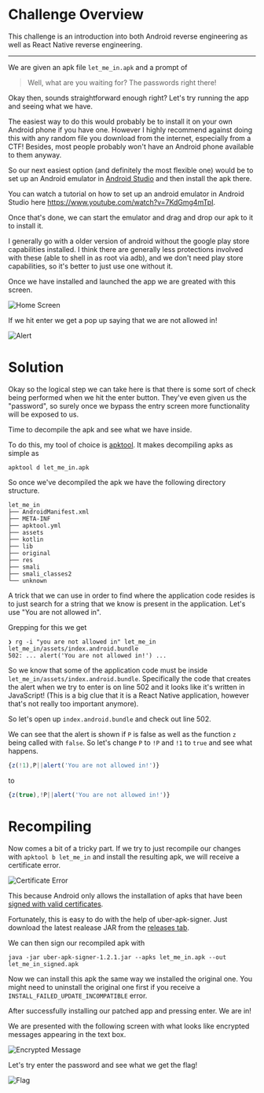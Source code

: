# Challenge Overview


This challenge is an introduction into both Android reverse engineering as well as React Native reverse engineering.

---

We are given an apk file `let_me_in.apk` and a prompt of 
> Well, what are you waiting for? The passwords right there!

Okay then, sounds straightforward enough right?
Let's try running the app and seeing what we have.

The easiest way to do this would probably be to install it on your own Android phone if you have one. However I highly recommend against doing this with any random file you download from the internet, especially from a CTF! Besides, most people probably won't have an Android phone available to them anyway.

So our next easiest option (and definitely the most flexible one) would be to set up an Android emulator in [Android Studio](https://developer.android.com/studio/) and then install the apk there.

You can watch a tutorial on how to set up an android emulator in Android Studio here https://www.youtube.com/watch?v=7KdGmg4mTpI.

Once that's done, we can start the emulator and drag and drop our apk to it to install it.

I generally go with a older version of android without the google play store capabilities installed. I think there are generally less protections involved with these (able to shell in as root via adb), and we don't need play store capabilities, so it's better to just use one without it.

Once we have installed and launched the app we are greated with this screen.

![Home Screen](./images/home_screen.png)

If we hit enter we get a pop up saying that we are not allowed in!

![Alert](./images/alert.png)

# Solution

Okay so the logical step we can take here is that there is some sort of check being performed when we hit the enter button. They've even given us the "password", so surely once we bypass the entry screen more functionality will be exposed to us.

Time to decompile the apk and see what we have inside.

To do this, my tool of choice is [apktool](https://ibotpeaches.github.io/Apktool/).
It makes decompiling apks as simple as 
```
apktool d let_me_in.apk
```

So once we've decompiled the apk we have the following directory structure.
```
let_me_in
├── AndroidManifest.xml
├── META-INF
├── apktool.yml
├── assets
├── kotlin
├── lib
├── original
├── res
├── smali
├── smali_classes2
└── unknown
```

A trick that we can use in order to find where the application code resides is to just search for a string that we know is present in the application. Let's use "You are not allowed in".

Grepping for this we get
```
❯ rg -i "you are not allowed in" let_me_in
let_me_in/assets/index.android.bundle
502: ... alert('You are not allowed in!') ...
```

So we know that some of the application code must be inside `let_me_in/assets/index.android.bundle`. Specifically the code that creates the alert when we try to enter is on line 502 and it looks like it's written in JavaScript! (This is a big clue that it is a React Native application, however that's not really too important anymore).

So let's open up `index.android.bundle` and check out line 502.

We can see that the alert is shown if `P` is false as well as the function `z` being called with `false`. So let's change `P` to `!P` and `!1` to `true` and see what happens.

```js
{z(!1),P||alert('You are not allowed in!')}
```

to
```js
{z(true),!P||alert('You are not allowed in!')}
```

# Recompiling

Now comes a bit of a tricky part.
If we try to just recompile our changes with `apktool b let_me_in` and install the resulting apk, we will receive a certificate error.

![Certificate Error](./images/cert_error.png)

This because Android only allows the installation of apks that have been [signed with valid certificates](https://developer.android.com/studio/publish/app-signing.html).

Fortunately, this is easy to do with the help of uber-apk-signer. Just download the latest realease JAR from the [releases tab](https://github.com/patrickfav/uber-apk-signer/releases).

We can then sign our recompiled apk with
```
java -jar uber-apk-signer-1.2.1.jar --apks let_me_in.apk --out let_me_in_signed.apk
```

Now we can install this apk the same way we installed the original one. You might need to uninstall the original one first if you receive a `INSTALL_FAILED_UPDATE_INCOMPATIBLE` error.

After successfully installing our patched app and pressing enter. We are in!

We are presented with the following screen with what looks like encrypted messages appearing in the text box.

![Encrypted Message](./images/encrypt.png)

Let's try enter the password and see what we get the flag!

![Flag](./images/flag.png)
